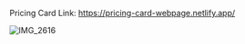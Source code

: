 Pricing Card
Link: https://pricing-card-webpage.netlify.app/

![IMG_2616](https://github.com/yarlinlynn/Pricing-Card/assets/140059481/fe70e311-46fc-477c-815f-958b208ec563)
